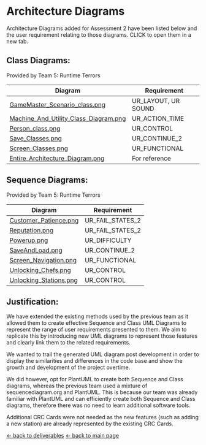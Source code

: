 # Architecture Diagrams

Architecture Diagrams added for Assessment 2 have been listed below and the user requirement relating to those diagrams. CLICK to open them in a new tab.

## Class Diagrams:
Provided by Team 5: Runtime Terrors

| Diagram                                                                                | Requirement   |
|----------------------------------------------------------------------------------------|---------------|
| [GameMaster_Scenario_class.png](/arch/GameMaster_Scenario_class.png)                   | UR_LAYOUT, UR SOUND |
| [Machine_And_Utility_Class_Diagram.png](/arch/Machine_And_Utility_Class_Diagram.png)   | UR_ACTION_TIME|
| [Person_class.png](/arch/Person_class.png)                                             | UR_CONTROL    |
| [Save_Classes.png](/arch/Save_Classes.png)                                             | UR_CONTINUE_2 |
| [Screen_Classes.png](/arch/Screen_Classes.png)                                         | UR_FUNCTIONAL |
| [Entire_Architecture_Diagram.png](/arch/Entire_Architecture_Diagram.png)               | For reference |

## Sequence Diagrams:
Provided by Team 5: Runtime Terrors

| Diagram                                 | Requirement                      |
|-----------------------------------------|----------------------------------|
| [Customer_Patience.png](/arch/Customer_Patience.png)   | UR_FAIL_STATES_2  |
| [Reputation.png](/arch/Reputation.png)                 | UR_FAIL_STATES_2  |
| [Powerup.png](/arch/Powerup.png)                       | UR_DIFFICULTY     |
| [SaveAndLoad.png](/arch/SaveAndLoad.png)               | UR_CONTINUE_2     |
| [Screen_Navigation.png](/arch/Screen_Navigation.png)   | UR_FUNCTIONAL     |
| [Unlocking_Chefs.png](/arch/Unlocking_Chefs.png)       | UR_CONTROL        |
| [Unlocking_Stations.png](/arch/Unlocking_Stations.png) | UR_CONTROL        |

## Justification:

We have extended the existing methods used by the previous team as it allowed them to create effective Sequence and Class UML Diagrams to represent the range of user requirements presented to them. We aim to replicate this by introducing new UML diagrams to represent those features and clearly link them to the related requirements.

We wanted to trail the generated UML diagram post development in order to display the similarities and differences in the code base and show the growth and development of the project overtime.

We did however, opt for PlantUML to create both Sequence and Class diagrams, whereas the previous team used a mixture of sequencediagram.org and PlantUML. This is because our team was already familiar with PlantUML and can efficiently create both Sequence and Class diagrams, therefore there was no need to learn additional software tools.

Additional CRC Cards were not needed as the new features (such as adding a new station) are already represented by the existing CRC Cards.

[← back to deliverables](/deliverables.md)
[← back to main page](/README.md)